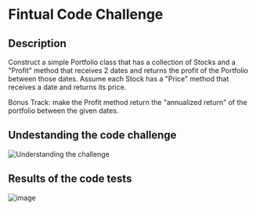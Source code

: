 # Fintual Code Challenge

## Description

Construct a simple Portfolio class that has a collection of Stocks and a "Profit" method that receives 2 dates and returns the profit of the Portfolio between those dates. Assume each Stock has a "Price" method that receives a date and returns its price.

Bonus Track: make the Profit method return the "annualized return" of the portfolio between the given dates.

## Undestanding the code challenge
![Understanding the challenge](https://github.com/user-attachments/assets/5f90ff4d-435d-4dd3-9d4a-09fee0d0de11)

## Results of the code tests
![image](https://github.com/user-attachments/assets/fa2fb10a-840f-40e3-a873-65195b6f086e)
